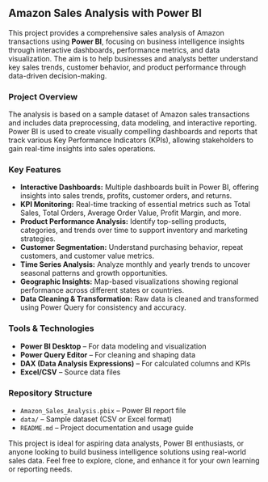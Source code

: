 <!DOCTYPE html>
<html lang="en">

  <h2>Amazon Sales Analysis with Power BI</h2>

  <p>This project provides a comprehensive sales analysis of Amazon transactions using <strong>Power BI</strong>, focusing on business intelligence insights through interactive dashboards, performance metrics, and data visualization. The aim is to help businesses and analysts better understand key sales trends, customer behavior, and product performance through data-driven decision-making.</p>

  <h3>Project Overview</h3>

  <p>The analysis is based on a sample dataset of Amazon sales transactions and includes data preprocessing, data modeling, and interactive reporting. Power BI is used to create visually compelling dashboards and reports that track various Key Performance Indicators (KPIs), allowing stakeholders to gain real-time insights into sales operations.</p>

  <h3>Key Features</h3>
  <ul>
    <li><strong>Interactive Dashboards:</strong> Multiple dashboards built in Power BI, offering insights into sales trends, profits, customer orders, and returns.</li>
    <li><strong>KPI Monitoring:</strong> Real-time tracking of essential metrics such as Total Sales, Total Orders, Average Order Value, Profit Margin, and more.</li>
    <li><strong>Product Performance Analysis:</strong> Identify top-selling products, categories, and trends over time to support inventory and marketing strategies.</li>
    <li><strong>Customer Segmentation:</strong> Understand purchasing behavior, repeat customers, and customer value metrics.</li>
    <li><strong>Time Series Analysis:</strong> Analyze monthly and yearly trends to uncover seasonal patterns and growth opportunities.</li>
    <li><strong>Geographic Insights:</strong> Map-based visualizations showing regional performance across different states or countries.</li>
    <li><strong>Data Cleaning & Transformation:</strong> Raw data is cleaned and transformed using Power Query for consistency and accuracy.</li>
  </ul>

  <h3>Tools & Technologies</h3>
  <ul>
    <li><strong>Power BI Desktop</strong> – For data modeling and visualization</li>
    <li><strong>Power Query Editor</strong> – For cleaning and shaping data</li>
    <li><strong>DAX (Data Analysis Expressions)</strong> – For calculated columns and KPIs</li>
    <li><strong>Excel/CSV</strong> – Source data files</li>
  </ul>

  <h3>Repository Structure</h3>
  <ul>
    <li><code>Amazon_Sales_Analysis.pbix</code> – Power BI report file</li>
    <li><code>data/</code> – Sample dataset (CSV or Excel format)</li>
    <li><code>README.md</code> – Project documentation and usage guide</li>
  </ul>

  <p>This project is ideal for aspiring data analysts, Power BI enthusiasts, or anyone looking to build business intelligence solutions using real-world sales data. Feel free to explore, clone, and enhance it for your own learning or reporting needs.</p>

</body>
</html>
